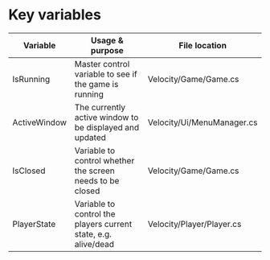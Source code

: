 # Key variables 

| Variable     | Usage & purpose                                                | File location              |
|--------------|----------------------------------------------------------------|----------------------------|
| IsRunning    | Master control variable to see if the game is running          | Velocity/Game/Game.cs      |
| ActiveWindow | The currently active window to be displayed and updated        | Velocity/Ui/MenuManager.cs |
| IsClosed     | Variable to control whether the screen needs to be closed      | Velocity/Game/Game.cs      |
| PlayerState  | Variable to control the players current state, e.g. alive/dead | Velocity/Player/Player.cs  |
